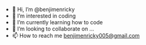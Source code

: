 - 👋 Hi, I’m @benjimenricky
- 👀 I’m interested in coding
- 🌱 I’m currently learning how to code
- 💞️ I’m looking to collaborate on ...
- 📫 How to reach me benjimenricky005@gmail.com

<!---
benjimenricky/benjimenricky is a ✨ special ✨ repository because its `README.md` (this file) appears on your GitHub profile.
You can click the Preview link to take a look at your changes.
--->
